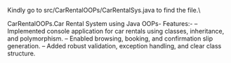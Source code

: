Kindly go to src/CarRentalOOPs/CarRentalSys.java to find the file.\

CarRentalOOPs.Car Rental System using Java OOPs- Features:-
– Implemented console application for car rentals using classes, inheritance, and polymorphism.
– Enabled browsing, booking, and confirmation slip generation.
– Added robust validation, exception handling, and clear class structure.
